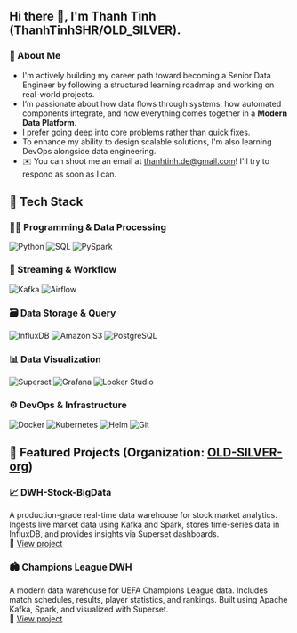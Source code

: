 ## Hi there 👋, I'm Thanh Tinh (ThanhTinhSHR/OLD_SILVER).
### 💫 About Me

- I'm actively building my career path toward becoming a Senior Data Engineer by following a structured learning roadmap and working on real-world projects.
- I’m passionate about how data flows through systems, how automated components integrate, and how everything comes together in a **Modern Data Platform**.  
- I prefer going deep into core problems rather than quick fixes.  
- To enhance my ability to design scalable solutions, I'm also learning DevOps alongside data engineering.
- ✉️ You can shoot me an email at thanhtinh.de@gmail.com! I'll try to respond as soon as I can.

## 🚀 Tech Stack

### 👨‍💻 Programming & Data Processing  
![Python](https://img.shields.io/badge/Python-3776AB?style=for-the-badge&logo=python&logoColor=white) ![SQL](https://img.shields.io/badge/SQL-003B57?style=for-the-badge&logo=postgresql&logoColor=white) ![PySpark](https://img.shields.io/badge/PySpark-E25A1C?style=for-the-badge&logo=apachespark&logoColor=white)

### 🔄 Streaming & Workflow  
![Kafka](https://img.shields.io/badge/Kafka-231F20?style=for-the-badge&logo=apachekafka&logoColor=white) ![Airflow](https://img.shields.io/badge/Airflow-017CEE?style=for-the-badge&logo=apacheairflow&logoColor=white)

### 🗃️ Data Storage & Query  
![InfluxDB](https://img.shields.io/badge/InfluxDB-22ADF6?style=for-the-badge&logo=influxdb&logoColor=white) ![Amazon S3](https://img.shields.io/badge/Amazon%20S3-569A31?style=for-the-badge&logo=amazonaws&logoColor=white) ![PostgreSQL](https://img.shields.io/badge/PostgreSQL-336791?style=for-the-badge&logo=postgresql&logoColor=white)

### 📊 Data Visualization  
![Superset](https://img.shields.io/badge/Superset-181717?style=for-the-badge&logo=apache&logoColor=white) ![Grafana](https://img.shields.io/badge/Grafana-F46800?style=for-the-badge&logo=grafana&logoColor=white) ![Looker Studio](https://img.shields.io/badge/Looker%20Studio-4285F4?style=for-the-badge&logo=googleanalytics&logoColor=white)

### ⚙️ DevOps & Infrastructure  
![Docker](https://img.shields.io/badge/Docker-2496ED?style=for-the-badge&logo=docker&logoColor=white) ![Kubernetes](https://img.shields.io/badge/Kubernetes-326CE5?style=for-the-badge&logo=kubernetes&logoColor=white) ![Helm](https://img.shields.io/badge/Helm-0F1689?style=for-the-badge&logo=helm&logoColor=white) ![Git](https://img.shields.io/badge/Git-F05032?style=for-the-badge&logo=git&logoColor=white)

## 🚀 Featured Projects (Organization: [OLD-SILVER-org](https://github.com/OLD-SILVER-org))

### 📈 DWH-Stock-BigData  
A production-grade real-time data warehouse for stock market analytics. Ingests live market data using Kafka and Spark, stores time-series data in InfluxDB, and provides insights via Superset dashboards.  
🔗 [View project](https://github.com/OLD-SILVER-org/DWH-Stock-BigData)

### 🏟 Champions League DWH  
A modern data warehouse for UEFA Champions League data. Includes match schedules, results, player statistics, and rankings. Built using Apache Kafka, Spark, and visualized with Superset.  
🔗 [View project](https://github.com/OLD-SILVER-org/champions-league-dwh)



